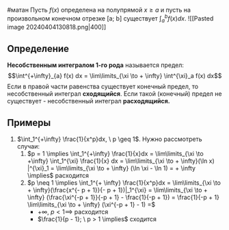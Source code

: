 #матан 
Пусть $f(x)$ определена на полупрямой $x \geq a$ и пусть на произвольном конечном отрезке [a; b] существует $\int_a^b f(x) dx$.
![[Pasted image 20240404130818.png|400]]

## Определение
**Несобственным интегралом 1-го рода** называется предел: $$\int^{+\infty}_{a} f(x) dx = \lim\limits_{\xi \to + \infty} \int^{\xi}_a f(x) dx$$
Если в правой части равенства существует конечный предел, то несобственный интеграл **сходящийся**. Если такой (конечный) предел не существует - несобственный интеграл **расходящийся.**
## Примеры
1. $\int_1^{+\infty} \frac{1}{x^p}dx, \ p \geq 1$. Нужно рассмотреть случаи:
	1. $p = 1 \implies \int_1^{+\infty} \frac{1}{x}dx = \lim\limits_{\xi \to +\infty} \int_1^{\xi} \frac{1}{x} dx = \lim\limits_{\xi \to + \infty}(\ln x) |^{\xi}_1 = \lim\limits_{\xi \to + \infty} (\ln \xi - \ln 1) = + \infty \implies$ расходится
	2. $p \neq 1 \implies \int_1^{+ \infty} \frac{1}{x^p}dx = \lim\limits_{\xi \to + \infty}(\frac{x^{- p + 1}}{- p + 1})|_1^{\xi} = \lim\limits_{\xi \to + \infty} (\frac{\xi^{-p + 1}}{-p + 1} - \frac{1}{-p + 1}) = \frac{1}{-p + 1} \lim\limits_{\xi \to + \infty} (\xi^{-p + 1} - 1) =$
		- $+ \infty, \ p < 1 \implies$ расходится
		- $\frac{1}{p - 1}; \ p > 1 \implies$ сходится